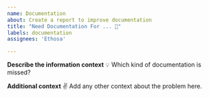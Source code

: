 ```yaml
---
name: Documentation
about: Create a report to improve documentation
title: "Need Documentation For ... 📕"
labels: documentation
assignees: 'Ethosa'

---
```


**Describe the information context** 💡
Which kind of documentation is missed?

**Additional context** ✌
Add any other context about the problem here.
